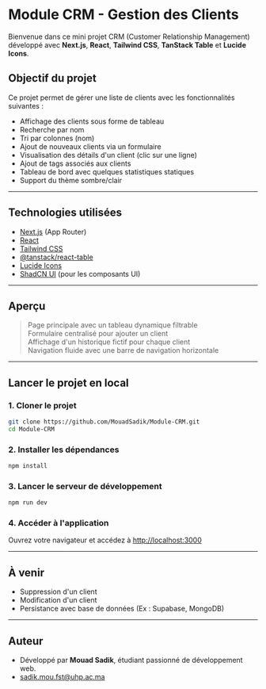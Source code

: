 # Module CRM - Gestion des Clients

Bienvenue dans ce mini projet CRM (Customer Relationship Management) développé avec **Next.js**, **React**, **Tailwind CSS**, **TanStack Table** et **Lucide Icons**.

## Objectif du projet

Ce projet permet de gérer une liste de clients avec les fonctionnalités suivantes :

-  Affichage des clients sous forme de tableau
-  Recherche par nom
-  Tri par colonnes (nom)
-  Ajout de nouveaux clients via un formulaire
-  Visualisation des détails d'un client (clic sur une ligne)
-  Ajout de tags associés aux clients
-  Tableau de bord avec quelques statistiques statiques
-  Support du thème sombre/clair

---

##  Technologies utilisées

- [Next.js](https://nextjs.org/) (App Router)
- [React](https://react.dev/)
- [Tailwind CSS](https://tailwindcss.com/)
- [@tanstack/react-table](https://tanstack.com/table/v8)
- [Lucide Icons](https://lucide.dev/)
- [ShadCN UI](https://ui.shadcn.dev/) (pour les composants UI)

---

##  Aperçu

>  Page principale avec un tableau dynamique filtrable  
>  Formulaire centralisé pour ajouter un client  
>  Affichage d'un historique fictif pour chaque client  
>  Navigation fluide avec une barre de navigation horizontale

---

##  Lancer le projet en local

### 1. Cloner le projet
```bash
git clone https://github.com/MouadSadik/Module-CRM.git
cd Module-CRM
```

### 2. Installer les dépendances
```bash
npm install
```

### 3. Lancer le serveur de développement
```bash
npm run dev
```

### 4. Accéder à l'application
Ouvrez votre navigateur et accédez à [http://localhost:3000](http://localhost:3000)

---

##  À venir

-  Suppression d'un client
-  Modification d'un client
-  Persistance avec base de données (Ex : Supabase, MongoDB)

---

##  Auteur

- Développé par **Mouad Sadik**, étudiant passionné de développement web.
- sadik.mou.fst@uhp.ac.ma
